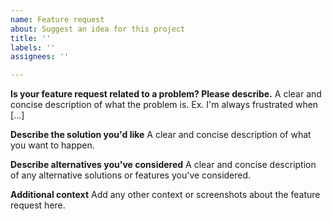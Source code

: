 ```yaml
---
name: Feature request
about: Suggest an idea for this project
title: ''
labels: ''
assignees: ''

---
```

<!--
Thanks for your contribution! please review https://github.com/alibaba/libgrape-lite/blob/master/CONTRIBUTING.rst before opening an issue.
-->

**Is your feature request related to a problem? Please describe.**
A clear and concise description of what the problem is. Ex. I'm always frustrated when [...]

**Describe the solution you'd like**
A clear and concise description of what you want to happen.

**Describe alternatives you've considered**
A clear and concise description of any alternative solutions or features you've considered.

**Additional context**
Add any other context or screenshots about the feature request here.
